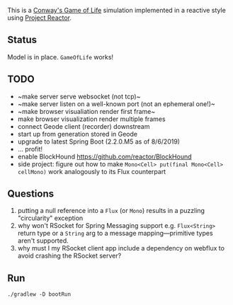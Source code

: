 This is a [Conway's Game of Life](https://en.wikipedia.org/wiki/Conway%27s_Game_of_Life) simulation implemented in a reactive style using [Project Reactor](https://projectreactor.io/).

## Status

Model is in place. `GameOfLife` works!

## TODO

* ~make server serve websocket (not tcp)~
* ~make server listen on a well-known port (not an ephemeral one!)~
* ~make browser visualiation render first frame~
* make browser visualization render multiple frames
* connect Geode client (recorder) downstream
* start up from generation stored in Geode 
* upgrade to latest Spring Boot (2.2.0.M5 as of 8/6/2019)
* &hellip; profit!
* enable BlockHound https://github.com/reactor/BlockHound
* side project: figure out how to make `Mono<Cell> put(final Mono<Cell> cellMono)` work analogously to its Flux counterpart

## Questions

1. putting a null reference into a `Flux` (or `Mono`) results in a puzzling "circularity" exception
2. why won't RSocket for Spring Messaging support e.g. `Flux<String>` return type or a `String` arg to a message mapping&mdash;primitive types aren't supported.
3. why must I my RSocket client app include a dependency on webflux to avoid crashing the RSocket server?

## Run

`./gradlew -D bootRun `